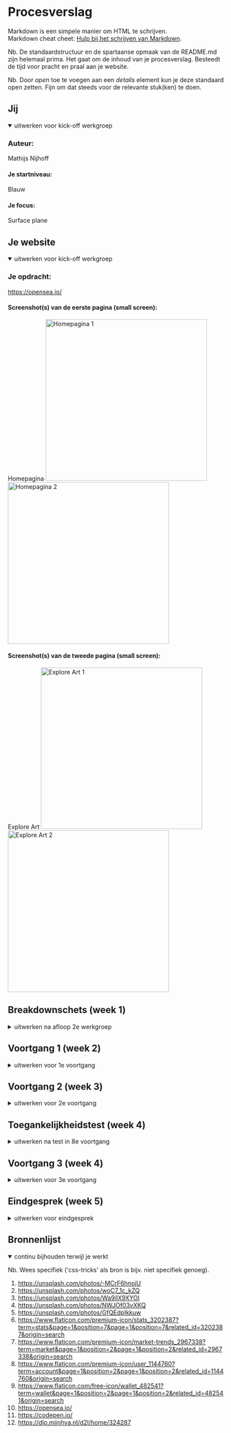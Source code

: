 # Procesverslag
Markdown is een simpele manier om HTML te schrijven.  
Markdown cheat cheet: [Hulp bij het schrijven van Markdown](https://github.com/adam-p/markdown-here/wiki/Markdown-Cheatsheet).

Nb. De standaardstructuur en de spartaanse opmaak van de README.md zijn helemaal prima. Het gaat om de inhoud van je procesverslag. Besteedt de tijd voor pracht en praal aan je website.

Nb. Door *open* toe te voegen aan een *details* element kun je deze standaard open zetten. Fijn om dat steeds voor de relevante stuk(ken) te doen.





## Jij

<details open>
<summary>uitwerken voor kick-off werkgroep</summary>

### Auteur:
Mathijs Nijhoff

#### Je startniveau:
Blauw

#### Je focus:
Surface plane
 
</details>





## Je website

<details open>
<summary>uitwerken voor kick-off werkgroep</summary>

### Je opdracht:
https://opensea.io/

#### Screenshot(s) van de eerste pagina (small screen): 
Homepagina
<img src="images/Homepagina.png" width="375px" alt="Homepagina 1">
<img src="images/Homepagina 2.png" width="375px" alt="Homepagina 2">

#### Screenshot(s) van de tweede pagina (small screen):
Explore Art 
<img src="images/Explore Art pagina.png" width="375px" alt="Explore Art 1">
<img src="images/Explore Art pagina2.png" width="375px" alt="Explore Art 2">
 
</details>




## Breakdownschets (week 1)

<details>
<summary>uitwerken na afloop 2e werkgroep</summary>

### de hele pagina: 
<img src="images/dummy-plaatje.jpg" width="375px" alt="breakdown van de hele pagina">

### dynamisch deel (bijv menu): 
<img src="images/dummy-plaatje.jpg" width="375px" alt="breakdown van een dynamisch deel">

### wellicht nog een dynamisch deel (bijv filter): 
<img src="images/dummy-plaatje.jpg" width="375px" alt="breakdown van nog een dynamisch deel">

</details>





## Voortgang 1 (week 2)

<details>
<summary>uitwerken voor 1e voortgang</summary>

### Stand van zaken
hier dit ging goed & dit was lastig (neem ook screenshots op van delen van je website en code)


Ik vind het lastig om zonder divs en classes te werken.
<img src="images/Schermafbeelding 2021-09-15 om 22.06.03.jpg" width="375px" alt="breakdown van de hele pagina">


Flexbox lukt me tot nu toe aardig goed.


### Agenda voor meeting
samen met je groepje opstellen

Mathijs wilt het hebben over het werken zonder classes.
Sterre, Ine en Arsenio willen checken of hun html en css semantisch is. Ze willen ook graag tips.

### Verslag van meeting
Ik moet mijn CSS herschrijven en meer op de verschillende selectoren letten. Bij mijn HTML moet ik er op letten dat ik minder classes gebruik en divs alleen waar echt nodig.

</details>





## Voortgang 2 (week 3)

<details>
<summary>uitwerken voor 2e voortgang</summary>

### Stand van zaken
Het ging redelijk goed. Ik was nog niet heel ver maar ik heb wel alle huiswerk opdrachten gedaan. Als ik eenmaal aan de code zit weet ik ook wel hoe het moet en gaat het best goed maar motivatie voor dit is 
een beetje laag.


### Agenda voor meeting
samen met je groepje opstellen

We wouden als groepje graag weten of onze structuur van de website goed is en we hadden een aantal vragen per persoon. 
We gingen met de student assisstenten een paar problemen oplossen.

### Verslag van meeting
We kregen wat tips van de student assisstenten over extensies en ze lieten blijken dat we allemaal goed bezig waren.

</details>





## Toegankelijkheidstest (week 4)

<details>
<summary>uitwerken na test in 8e voortgang</summary>

### Bevindingen
Lijst met je bevindingen die in de test naar voren kwamen:


Voice over functie apple:
Deze functie is pure drama, het werkt niet en is lastig te gebruiken. Het is niet gelukt om voice over alleen de headings te laten lezen.

Gele bril: geen problemen ondervonden, contrast is hoog.

Combined Loss Diabetic Eye Disease: Geen problemen, beetje vervelend maar niet hinderend.

Bril met vlek in het midden: Site is te gebruiken maar vlek is wel irritand.

Renier bevindingen, tekst is lastig te lezen met 3 brillen op. Ronde knopjes zijn niet te zien met 3 brillen.

Eigen bevindingen, met 3 brillen is de tekst niet te lezen.

Oplossing hiervoor is grote tekst en duidelijk contrast.

Met het spasme apparaat is de site te bedienen tenzij het op te hoge stand staat. Oplossing hiervoor is grote knoppen gebruiken.

De afleiding test is niet van toepassing omdat ik geen invoer velden heb. De focus state moet wel goed worden vormgegeven om duidelijk te maken waar je mee bezig was.


</details>





## Voortgang 3 (week 4)

<details>
<summary>uitwerken voor 3e voortgang</summary>

### Stand van zaken
De site was nog niet echt ver genog om veel feedback te krijgen. Ik heb wat van de huiswerk opdrachten in de website verwerkt.
Als ik eenmaal begin met coden lukt het me wel maar doordat ik het niet heel leuk vind begin ik er niet zo snel aan.


### Agenda voor meeting
samen met je groepje opstellen

We willen vooral weten of we ver genoeg zijn en hoe we onze website kunnen verbeteren.


### Verslag van meeting
Ik kwam hierdoor tot de conclusie dat ik wel echt door moet werken wil ik het nog halen. 

</details>





## Eindgesprek (week 5)

<details>
<summary>uitwerken voor eindgesprek</summary>

### Stand van zaken
Het coderen zelf ging wel goed maar ik merk dat mijn motivatie voor dit vak niet heel hoog was. Als ik eenmaal bezig was (en het lukte) dan was het best leuk.
Ik heb wel mijn best gedaan om iets moois te maken.

### Screenshot(s)

<img src="images/volledigesitep1.png" width="375px" alt="Screenshot pagina 1">
<img src="images/volledigesitep2.png" width="375px" alt="Screenshot pagina 2">
</details>





## Bronnenlijst

<details open>
<summary>continu bijhouden terwijl je werkt</summary>

Nb. Wees specifiek ('css-tricks' als bron is bijv. niet specifiek genoeg).

1. https://unsplash.com/photos/-MCrF6hnojU
2. https://unsplash.com/photos/woC7_1c_kZQ
3. https://unsplash.com/photos/Wa9ilX9XYOI
4. https://unsplash.com/photos/NWJOf03vXKQ
5. https://unsplash.com/photos/GfQEdpIkkuw
6. https://www.flaticon.com/premium-icon/stats_3202387?term=stats&page=1&position=7&page=1&position=7&related_id=3202387&origin=search
7. https://www.flaticon.com/premium-icon/market-trends_2967338?term=market&page=1&position=2&page=1&position=2&related_id=2967338&origin=search
8. https://www.flaticon.com/premium-icon/user_1144760?term=account&page=1&position=2&page=1&position=2&related_id=1144760&origin=search
9. https://www.flaticon.com/free-icon/wallet_482541?term=wallet&page=1&position=2&page=1&position=2&related_id=482541&origin=search
10. https://opensea.io/
11. https://codepen.io/
12. https://dlo.mijnhva.nl/d2l/home/324287


</details>